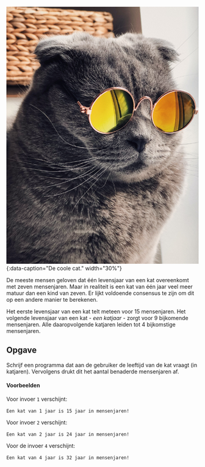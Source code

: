 ![De coole cat.](media/raoul-droog.jpg "Foto door Raoul Droog op Unsplash."){:data-caption="De coole cat." width="30%"}

De meeste mensen geloven dat één levensjaar van een kat overeenkomt met zeven mensenjaren. Maar in realiteit is een kat van één jaar veel meer matuur dan een kind van zeven. Er lijkt voldoende consensus te zijn om dit op een andere manier te berekenen.

Het eerste levensjaar van een kat telt meteen voor 15 mensenjaren. Het volgende levensjaar van een kat - *een katjaar* - zorgt voor 9 bijkomende mensenjaren. Alle daaropvolgende katjaren leiden tot 4 bijkomstige mensenjaren.

## Opgave
Schrijf een programma dat aan de gebruiker de leeftijd van de kat vraagt (in katjaren). Vervolgens drukt dit het aantal benaderde mensenjaren af.

#### Voorbeelden
Voor invoer `1` verschijnt:
```
Een kat van 1 jaar is 15 jaar in mensenjaren!
```

Voor invoer `2` verschijnt:
```
Een kat van 2 jaar is 24 jaar in mensenjaren!
```

Voor de invoer `4` verschijnt:
```
Een kat van 4 jaar is 32 jaar in mensenjaren!
```